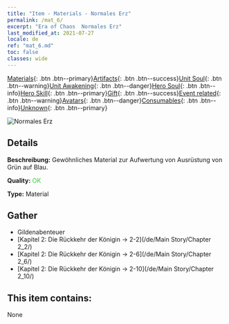 ```yaml
---
title: "Item - Materials - Normales Erz"
permalink: /mat_6/
excerpt: "Era of Chaos  Normales Erz"
last_modified_at: 2021-07-27
locale: de
ref: "mat_6.md"
toc: false
classes: wide
---
```

 [Materials](/ItemsDE/){: .btn .btn--primary}[Artifacts](/ItemsDE/Artifacts/){: .btn .btn--success}[Unit Soul](/ItemsDE/UnitSoul/){: .btn .btn--warning}[Unit Awakening](/ItemsDE/UnitAwakening/){: .btn .btn--danger}[Hero Soul](/ItemsDE/HeroSoul/){: .btn .btn--info}[Hero Skill](/ItemsDE/HeroSkill/){: .btn .btn--primary}[Gift](/ItemsDE/Gift/){: .btn .btn--success}[Event related](/ItemsDE/Events/){: .btn .btn--warning}[Avatars](/ItemsDE/Avatars/){: .btn .btn--danger}[Consumables](/ItemsDE/Consumables/){: .btn .btn--info}[Unknown](/ItemsDE/Unknown/){: .btn .btn--primary}

 ![Normales Erz](/images/t/i_cailiao_kuangshi1.png)

## Details
 **Beschreibung:** Gewöhnliches Material zur Aufwertung von Ausrüstung von Grün auf Blau.

 **Quality:** <span style="color: #32CD32">OK</span>

 **Type:** Material

## Gather

*    Gildenabenteuer 
*    [Kapitel 2: Die Rückkehr der Königin -> 2-2](/de/Main Story/Chapter 2_2/) 
*    [Kapitel 2: Die Rückkehr der Königin -> 2-6](/de/Main Story/Chapter 2_6/) 
*    [Kapitel 2: Die Rückkehr der Königin -> 2-10](/de/Main Story/Chapter 2_10/) 

## This item contains:

  None

